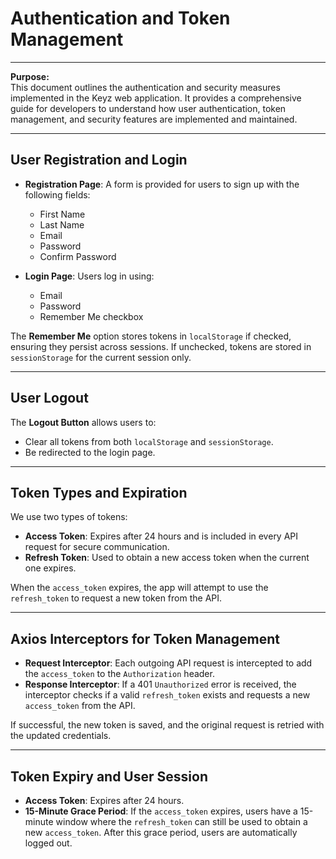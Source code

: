 # Authentication and Token Management

---

**Purpose:**  
This document outlines the authentication and security measures implemented in the Keyz web application. It provides a comprehensive guide for developers to understand how user authentication, token management, and security features are implemented and maintained.

---

## User Registration and Login

- **Registration Page**: A form is provided for users to sign up with the following fields:

  - First Name
  - Last Name
  - Email
  - Password
  - Confirm Password

- **Login Page**: Users log in using:
  - Email
  - Password
  - Remember Me checkbox

The **Remember Me** option stores tokens in `localStorage` if checked, ensuring they persist across sessions. If unchecked, tokens are stored in `sessionStorage` for the current session only.

---

## User Logout

The **Logout Button** allows users to:

- Clear all tokens from both `localStorage` and `sessionStorage`.
- Be redirected to the login page.

---

## Token Types and Expiration

We use two types of tokens:

- **Access Token**: Expires after 24 hours and is included in every API request for secure communication.
- **Refresh Token**: Used to obtain a new access token when the current one expires.

When the `access_token` expires, the app will attempt to use the `refresh_token` to request a new token from the API.

---

## Axios Interceptors for Token Management

- **Request Interceptor**: Each outgoing API request is intercepted to add the `access_token` to the `Authorization` header.
- **Response Interceptor**: If a 401 `Unauthorized` error is received, the interceptor checks if a valid `refresh_token` exists and requests a new `access_token` from the API.

If successful, the new token is saved, and the original request is retried with the updated credentials.

---

## Token Expiry and User Session

- **Access Token**: Expires after 24 hours.
- **15-Minute Grace Period**: If the `access_token` expires, users have a 15-minute window where the `refresh_token` can still be used to obtain a new `access_token`. After this grace period, users are automatically logged out.
